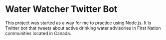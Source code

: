 # Water Watcher Twitter Bot

This project was started as a way for me to practice using Node.js. It is Twitter bot that tweets about active drinking water advisories in First Nation communities located in Canada.